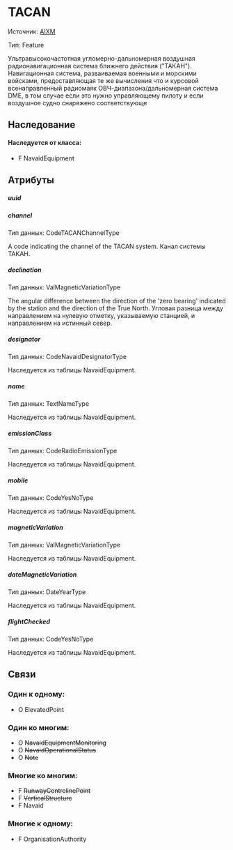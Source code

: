 TACAN
===============
Источник: [AIXM](https://extranet.eurocontrol.int/http://webprisme.cfmu.eurocontrol.int/aixmwiki_public/bin/view/AIXM/Class_TACAN)

Тип: Feature

Ультравысокочастотная угломерно-дальномерная воздушная радионавигационная система ближнего действия ("ТАКАН"). Навигационная система, разваиваемая военными и морскими войсками, предоставляющая те же вычисления что и
курсовой всенаправленный радиомаяк ОВЧ-диапазона/дальномерная система DME, в том случае если это нужно управляющему пилоту и если воздушное судно снаряжено соответствующе

## Наследование

#### Наследуется от класса:

- F NavaidEquipment

## Атрибуты

##### uuid

##### channel
Тип данных: CodeTACANChannelType

A code indicating the channel of the TACAN system. Канал системы ТАКАН.

##### declination
Тип данных: ValMagneticVariationType

The angular difference between the direction of the 'zero bearing' indicated by the station and the direction of the True North.
Угловая разница между направлением на нулевую отметку, указываемую станцией, и направлением на истинный север.

##### designator
Тип данных: CodeNavaidDesignatorType

Наследуетcя из таблицы NavaidEquipment.

##### name
Тип данных: TextNameType

Наследуетcя из таблицы NavaidEquipment.

##### emissionClass
Тип данных: CodeRadioEmissionType

Наследуетcя из таблицы NavaidEquipment.

##### mobile
Тип данных: CodeYesNoType

Наследуетcя из таблицы NavaidEquipment.

##### magneticVariation
Тип данных: ValMagneticVariationType

Наследуетcя из таблицы NavaidEquipment.

##### dateMagneticVariation
Тип данных: DateYearType

Наследуетcя из таблицы NavaidEquipment.

##### flightChecked
Тип данных: CodeYesNoType

Наследуетcя из таблицы NavaidEquipment.

## Связи

### Один к одному:

- O ElevatedPoint

### Один ко многим:

- O ~~NavaidEquipmentMonitoring~~
- O ~~NavaidOperationalStatus~~
- O ~~Note~~

### Многие ко многим:

- F ~~RunwayCentrelinePoint~~
- F ~~VerticalStructure~~
- F Navaid

### Многие к одному:

- F OrganisationAuthority

